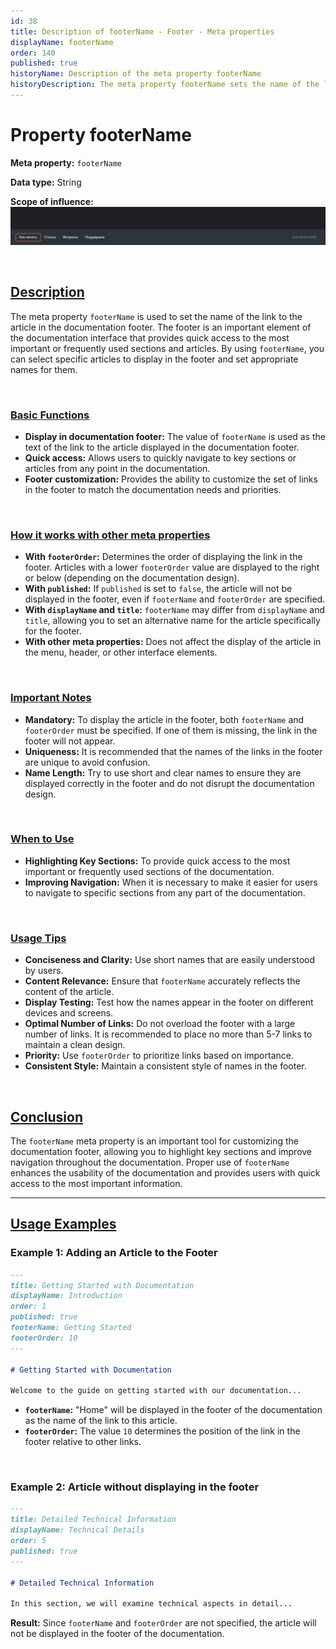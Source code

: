 ```yaml
---
id: 38
title: Description of footerName - Footer - Meta properties
displayName: footerName
order: 140
published: true
historyName: Description of the meta property footerName
historyDescription: The meta property footerName sets the name of the link to the article displayed in the footer of the documentation for quick access to important sections.
---
```


# Property footerName

**Meta property:** `footerName`

**Data type:** String

**Scope of influence:**
![Property influence](https://raw.githubusercontent.com/SolarSpaceTech/product-documentation-content/refs/heads/main/ru/documentation/markdown/images/footer-name.png)

<br/>

## [Description](description)

The meta property `footerName` is used to set the name of the link to the article in the documentation footer. The footer is an important element
of the documentation interface that provides quick access to the most important or frequently used sections and articles.
By using `footerName`, you can select specific articles to display in the footer and set appropriate names for them.

<br/>

### [Basic Functions](basic-functions)

- **Display in documentation footer:** The value of `footerName` is used as the text of the link to the article displayed in the documentation footer.
- **Quick access:** Allows users to quickly navigate to key sections or articles from any point in the documentation.
- **Footer customization:** Provides the ability to customize the set of links in the footer to match the documentation needs and priorities.

<br/>

### [How it works with other meta properties](with-other-properties)

- **With `footerOrder`:** Determines the order of displaying the link in the footer. Articles with a lower `footerOrder` value are displayed to the right
  or below (depending on the documentation design).
- **With `published`:** If `published` is set to `false`, the article will not be displayed in the footer, even if `footerName` and `footerOrder` are specified.
- **With `displayName` and `title`:** `footerName` may differ from `displayName` and `title`, allowing you to set an alternative name for the article specifically for the footer.
- **With other meta properties:** Does not affect the display of the article in the menu, header, or other interface elements.

<br/>

### [Important Notes](notes)

- **Mandatory:** To display the article in the footer, both `footerName` and `footerOrder` must be specified. If one of them is missing, the link in the footer will not appear.
- **Uniqueness:** It is recommended that the names of the links in the footer are unique to avoid confusion.
- **Name Length:** Try to use short and clear names to ensure they are displayed correctly in the footer and do not disrupt the documentation design.

<br/>

### [When to Use](when-to-use)

- **Highlighting Key Sections:** To provide quick access to the most important or frequently used sections of the documentation.
- **Improving Navigation:** When it is necessary to make it easier for users to navigate to specific sections from any part of the documentation.

<br/>

### [Usage Tips](advice)

- **Conciseness and Clarity:** Use short names that are easily understood by users.
- **Content Relevance:** Ensure that `footerName` accurately reflects the content of the article.
- **Display Testing:** Test how the names appear in the footer on different devices and screens.
- **Optimal Number of Links:** Do not overload the footer with a large number of links. It is recommended to place no more than 5-7 links to maintain a clean design.
- **Priority:** Use `footerOrder` to prioritize links based on importance.
- **Consistent Style:** Maintain a consistent style of names in the footer.

<br/>

## [Conclusion](conclusion)

The `footerName` meta property is an important tool for customizing the documentation footer, allowing you to highlight key sections and improve navigation throughout the documentation. Proper use of `footerName` enhances the usability of the documentation and provides users with quick access to the most important information.

---

## [Usage Examples](examples)

### Example 1: Adding an Article to the Footer

```md
---
title: Getting Started with Documentation
displayName: Introduction
order: 1
published: true
footerName: Getting Started
footerOrder: 10
---

# Getting Started with Documentation

Welcome to the guide on getting started with our documentation...
```

- **`footerName`:** "Home" will be displayed in the footer of the documentation as the name of the link to this article.
- **`footerOrder`:** The value `10` determines the position of the link in the footer relative to other links.

<br/>

### Example 2: Article without displaying in the footer

```md
---
title: Detailed Technical Information
displayName: Technical Details
order: 5
published: true
---

# Detailed Technical Information

In this section, we will examine technical aspects in detail...
```

**Result:** Since `footerName` and `footerOrder` are not specified, the article will not be displayed in the footer of the documentation.
